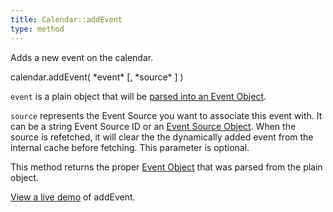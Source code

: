 ```yaml
---
title: Calendar::addEvent
type: method
---
```


Adds a new event on the calendar.

<div class='spec' markdown='1'>
calendar.addEvent( *event* [, *source* ] )
</div>

`event` is a plain object that will be [parsed into an Event Object](event-parsing).

`source` represents the Event Source you want to associate this event with. It can be a string Event Source ID or an [Event Source Object](event-source-object). When the source is refetched, it will clear the the dynamically added event from the internal cache before fetching. This parameter is optional.

This method returns the proper [Event Object](event-object) that was parsed from the plain object.

[View a live demo](Calendar-addEvent-demo) of addEvent.
